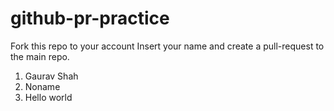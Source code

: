 # github-pr-practice
Fork this repo to your account
Insert your name and create a pull-request to the main repo.

1. Gaurav Shah
2. Noname
3. Hello world
